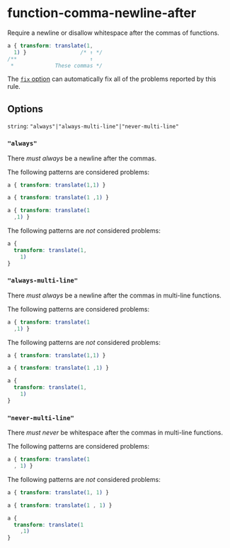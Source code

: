 # function-comma-newline-after

Require a newline or disallow whitespace after the commas of functions.

<!-- prettier-ignore -->
```css
a { transform: translate(1,
  1) }                 /* ↑ */
/**                       ↑
 *             These commas */
```

The [`fix` option](https://github.com/stylelint/stylelint/tree/14.1.0/docs/user-guide/usage/options.md#fix) can automatically fix all of the problems reported by this rule.

## Options

`string`: `"always"|"always-multi-line"|"never-multi-line"`

### `"always"`

There _must always_ be a newline after the commas.

The following patterns are considered problems:

<!-- prettier-ignore -->
```css
a { transform: translate(1,1) }
```

<!-- prettier-ignore -->
```css
a { transform: translate(1 ,1) }
```

<!-- prettier-ignore -->
```css
a { transform: translate(1
  ,1) }
```

The following patterns are _not_ considered problems:

<!-- prettier-ignore -->
```css
a {
  transform: translate(1,
    1)
}
```

### `"always-multi-line"`

There _must always_ be a newline after the commas in multi-line functions.

The following patterns are considered problems:

<!-- prettier-ignore -->
```css
a { transform: translate(1
  ,1) }
```

The following patterns are _not_ considered problems:

<!-- prettier-ignore -->
```css
a { transform: translate(1,1) }
```

<!-- prettier-ignore -->
```css
a { transform: translate(1 ,1) }
```

<!-- prettier-ignore -->
```css
a {
  transform: translate(1,
    1)
}
```

### `"never-multi-line"`

There _must never_ be whitespace after the commas in multi-line functions.

The following patterns are considered problems:

<!-- prettier-ignore -->
```css
a { transform: translate(1
  , 1) }
```

The following patterns are _not_ considered problems:

<!-- prettier-ignore -->
```css
a { transform: translate(1, 1) }
```

<!-- prettier-ignore -->
```css
a { transform: translate(1 , 1) }
```

<!-- prettier-ignore -->
```css
a {
  transform: translate(1
    ,1)
}
```
